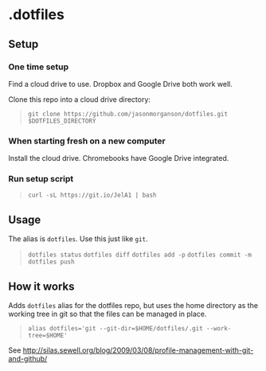 # .dotfiles

## Setup ##

### One time setup ###

Find a cloud drive to use. Dropbox and Google Drive both work well.

Clone this repo into a cloud drive directory:
> `git clone https://github.com/jasonmorganson/dotfiles.git $DOTFILES_DIRECTORY`

### When starting fresh on a new computer ###

Install the cloud drive. Chromebooks have Google Drive integrated.

### Run setup script ###
> `curl -sL https://git.io/JelA1 | bash`

## Usage ##

The alias is `dotfiles`. Use this just like `git`.

> `dotfiles status`
> `dotfiles diff`
> `dotfiles add -p`
> `dotfiles commit -m`
> `dotfiles push`

## How it works ##

Adds `dotfiles` alias for the dotfiles repo, but uses the home directory as the
working tree in git so that the files can be managed in place.

> `alias dotfiles='git --git-dir=$HOME/dotfiles/.git --work-tree=$HOME'`

See http://silas.sewell.org/blog/2009/03/08/profile-management-with-git-and-github/

